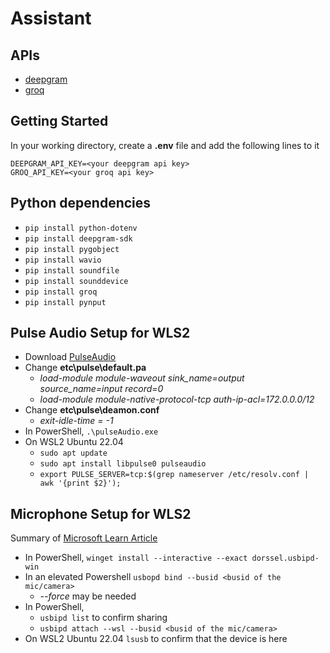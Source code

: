 # Assistant
## APIs
- [deepgram](https://deepgram.com/)
- [groq](https://groq.com/)

## Getting Started
In your working directory, create a **.env** file and add the following lines to it
```
DEEPGRAM_API_KEY=<your deepgram api key>
GROQ_API_KEY=<your groq api key>
```

## Python dependencies
- `pip install python-dotenv`
- `pip install deepgram-sdk`
- `pip install pygobject`
- `pip install wavio`
- `pip install soundfile`
- `pip install sounddevice`
- `pip install groq`
- `pip install pynput`

## Pulse Audio Setup for WLS2
- Download [PulseAudio](http://bosmans.ch/pulseaudio/pulseaudio-1.1.zip)
- Change **etc\pulse\default.pa**
    - _load-module module-waveout sink_name=output source_name=input record=0_
    - _load-module module-native-protocol-tcp auth-ip-acl=172.0.0.0/12_
- Change **etc\pulse\deamon.conf**
    - _exit-idle-time = -1_
- In PowerShell, `.\pulseAudio.exe`
- On WSL2 Ubuntu 22.04
    - `sudo apt update`
    - `sudo apt install libpulse0 pulseaudio`
    - `export PULSE_SERVER=tcp:$(grep nameserver /etc/resolv.conf | awk '{print $2}');`

## Microphone Setup for WLS2
Summary of [Microsoft Learn Article](https://learn.microsoft.com/en-us/windows/wsl/connect-usb)
- In PowerShell, `winget install --interactive --exact dorssel.usbipd-win`
- In an elevated Powershell `usbopd bind --busid <busid of the mic/camera>`
    - _--force_ may be needed
- In PowerShell, 
    - `usbipd list` to confirm sharing
    - `usbipd attach --wsl --busid <busid of the mic/camera>`
- On WSL2 Ubuntu 22.04 `lsusb` to confirm that the device is here